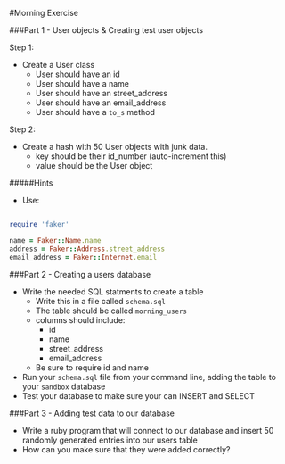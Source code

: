 #Morning Exercise

###Part 1 - User objects & Creating test user objects

Step 1:
- Create a User class
  - User should have an id
  - User should have a name
  - User should have an street_address
  - User should have an email_address
  - User should have a `to_s` method

Step 2:
- Create a hash with 50 User objects with junk data.
  - key should be their id_number (auto-increment this)
  - value should be the User object

#####Hints
- Use:

```ruby

require 'faker'

name = Faker::Name.name
address = Faker::Address.street_address
email_address = Faker::Internet.email
```

###Part 2 - Creating a users database
- Write the needed SQL statments to create a table
  - Write this in a file called `schema.sql`
  - The table should be called `morning_users`
  - columns should include:
    - id
    - name
    - street_address
    - email_address
  - Be sure to require id and name
- Run your `schema.sql` file from your command line, adding the table to your `sandbox` database
- Test your database to make sure your can INSERT and SELECT

###Part 3 - Adding test data to our database
- Write a ruby program that will connect to our database and insert 50 randomly generated entries into our users table
- How can you make sure that they were added correctly?
